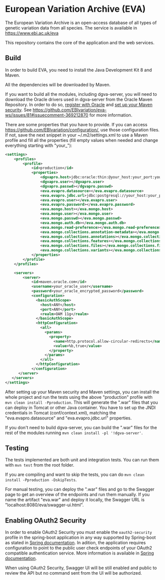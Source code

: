 European Variation Archive (EVA)
======

The European Variation Archive is an open-access database of all types of genetic variation data from all species. The service is available in https://www.ebi.ac.uk/eva

This repository contains the core of the application and the web services.

Build
-----

In order to build EVA, you need to install the Java Development Kit 8 and Maven.

All the dependencies will be downloaded by Maven.

If you want to build all the modules, including dgva-server, you will need to download the Oracle drivers used in dgva-server from the Oracle Maven Repository. In order to do so, [register with Oracle](https://login.oracle.com/mysso/signon.jsp) and [set up your Maven security](https://docs.oracle.com/middleware/1213/core/MAVEN/config_maven_repo.htm#MAVEN9016). See https://github.com/EBIvariation/eva-ws/issues/81#issuecomment-369212870 for more information.

There are some properties that you have to provide. If you can access https://github.com/EBIvariation/configuration/, use those configuration files. If not, save the next snippet in your ~/.m2/settings.xml to use a Maven profile and fill all the properties (fill empty values when needed and change everything starting with "your_"):

```xml
<settings>
    <profiles>
        <profile>
            <id>production</id>
            <properties>
                <dgvapro.host>jdbc:oracle:thin:@your_host:your_port:your_dgva_db</dgvapro.host>
                <dgvapro.user></dgvapro.user>
                <dgvapro.passwd></dgvapro.passwd>
                <eva.evapro.datasource></eva.evapro.datasource>
                <eva.evapro.jdbc.url>jdbc:postgresql://your_host:your_port/your_eva_db</eva.evapro.jdbc.url>
                <eva.evapro.user></eva.evapro.user>
                <eva.evapro.password></eva.evapro.password>
                <eva.mongo.host></eva.mongo.host>
                <eva.mongo.user></eva.mongo.user>
                <eva.mongo.passwd></eva.mongo.passwd>
                <eva.mongo.auth.db></eva.mongo.auth.db>
                <eva.mongo.read-preference></eva.mongo.read-preference>
                <eva.mongo.collections.annotation-metadata></eva.mongo.collections.annotation-metadata>
                <eva.mongo.collections.annotations></eva.mongo.collections.annotations>
                <eva.mongo.collections.features></eva.mongo.collections.features>
                <eva.mongo.collections.files></eva.mongo.collections.files>
                <eva.mongo.collections.variants></eva.mongo.collections.variants>
            </properties>
        </profile>
    </profiles>

    <servers>
        <server>
            <id>maven.oracle.com</id>
            <username>your_oracle_user</username>
            <password>your_oracle_encrypted_password</password>
            <configuration>
              <basicAuthScope>
                <host>ANY</host>
                <port>ANY</port>
                <realm>OAM 11g</realm>
              </basicAuthScope>
              <httpConfiguration>
                <all>
                  <params>
                    <property>
                      <name>http.protocol.allow-circular-redirects</name>
                      <value>%b,true</value>
                    </property>
                  </params>
                </all>
              </httpConfiguration>
            </configuration>
      </server>
   </servers>
</settings>
```

After setting up your Maven security and Maven settings, you can install the whole project and run the tests using the above "production" profile with `mvn clean install -Pproduction`. This will generate the ".war" files that you can deploy in Tomcat or other Java container. You have to set up the JNDI credentials in Tomcat (conf/context.xml), matching the "eva.evapro.datasource" and "eva.evapro.jdbc.url" properties.

If you don't need to build dgva-server, you can build the ".war" files for the rest of the modules running `mvn clean install -pl '!dgva-server'`.


Testing
-------

The tests implemented are both unit and integration tests. You can run them with `mvn test` from the root folder.

If you are compiling and want to skip the tests, you can do `mvn clean install -Pproduction -DskipTests`.

For manual testing, you can deploy the ".war" files and go to the Swagger page to get an overview of the endpoints and run them manually. If you name the artifact "eva.war" and deploy it locally, the Swagger URL is "localhost:8080/eva/swagger-ui.html".

Enabling OAuth2 Security
------------------------

In order to enable OAuth2 Security you must enable the `oauth2-security` profile in the spring-boot application in any way supported by Spring-boot as stated in [Spring documentation](http://docs.spring.io/spring-boot/docs/current/reference/html/howto-properties-and-configuration.html#howto-set-active-spring-profiles). In adition, the application requires configuration to point to the public user check endpoints of your OAuth2 compatible authentication service. More information is available in [Spring documentation](http://docs.spring.io/spring-boot/docs/current/reference/html/boot-features-security.html#boot-features-security-oauth2-resource-server).

When using OAuth2 Security, Swagger UI will be still enabled and public to review the API but no command sent from the UI will be authorized.
